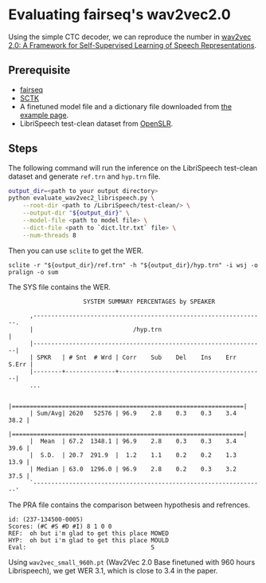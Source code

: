 # Evaluating fairseq's wav2vec2.0

Using the simple CTC decoder, we can reproduce the number in [wav2vec 2.0: A Framework for Self-Supervised Learning of Speech Representations](https://arxiv.org/abs/2006.11477).

## Prerequisite
* [fairseq](https://github.com/pytorch/fairseq)
* [SCTK](https://github.com/usnistgov/SCTK)
* A finetuned model file and a dictionary file downloaded from [the example page](https://github.com/pytorch/fairseq/tree/master/examples/wav2vec).
* LibriSpeech test-clean dataset from [OpenSLR](https://www.openslr.org/12).

## Steps

The following command will run the inference on the LibriSpeech test-clean dataset and generate `ref.trn` and `hyp.trn` file.

```bash
output_dir=<path to your output directory>
python evaluate_wav2vec2_librispeech.py \
    --root-dir <path to /LibriSpeech/test-clean/> \
    --output-dir "${output_dir}" \
    --model-file <path to model file> \
    --dict-file <path to `dict.ltr.txt` file> \
    --num-threads 8
```

Then you can use `sclite` to get the WER.

```
sclite -r "${output_dir}/ref.trn" -h "${output_dir}/hyp.trn" -i wsj -o pralign -o sum
```

The SYS file contains the WER.

```
                     SYSTEM SUMMARY PERCENTAGES by SPEAKER

      ,-----------------------------------------------------------------.
      |                            /hyp.trn                             |
      |-----------------------------------------------------------------|
      | SPKR   | # Snt  # Wrd | Corr    Sub    Del    Ins    Err  S.Err |
      |--------+--------------+-----------------------------------------|
      ...
      
      |=================================================================|
      | Sum/Avg| 2620   52576 | 96.9    2.8    0.3    0.3    3.4   38.2 |
      |=================================================================|
      |  Mean  | 67.2  1348.1 | 96.9    2.8    0.3    0.3    3.4   39.6 |
      |  S.D.  | 20.7  291.9  |  1.2    1.1    0.2    0.2    1.3   13.9 |
      | Median | 63.0  1296.0 | 96.9    2.8    0.2    0.3    3.2   37.5 |
      `-----------------------------------------------------------------'
```

The PRA file contains the comparison between hypothesis and refrences.

```
id: (237-134500-0005)
Scores: (#C #S #D #I) 8 1 0 0
REF:  oh but i'm glad to get this place MOWED
HYP:  oh but i'm glad to get this place MOULD
Eval:                                   S
```

Using `wav2vec_small_960h.pt` (Wav2Vec 2.0 Base finetuned with 960 hours Librispeech), we get WER 3.1, which is close to 3.4 in the paper.
